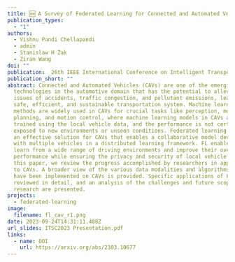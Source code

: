```yaml
---
title: 🆕 A Survey of Federated Learning for Connected and Automated Vehicles
publication_types:
  - "1"
authors:
  - Vishnu Pandi Chellapandi
  - admin
  - Stanislaw H Żak
  - Ziran Wang
doi: ""
publication: _26th IEEE International Conference on Intelligent Transportation Systems (ITSC)_
publication_short: ""
abstract: Connected and Automated Vehicles (CAVs) are one of the emerging
  technologies in the automotive domain that has the potential to alleviate the
  issues of accidents, traffic congestion, and pollutant emissions, leading to a
  safe, efficient, and sustainable transportation system. Machine learning-based
  methods are widely used in CAVs for crucial tasks like perception, motion
  planning, and motion control, where machine learning models in CAVs are solely
  trained using the local vehicle data, and the performance is not certain when
  exposed to new environments or unseen conditions. Federated learning (FL) is
  an effective solution for CAVs that enables a collaborative model development
  with multiple vehicles in a distributed learning framework. FL enables CAVs to
  learn from a wide range of driving environments and improve their overall
  performance while ensuring the privacy and security of local vehicle data. In
  this paper, we review the progress accomplished by researchers in applying FL
  to CAVs. A broader view of the various data modalities and algorithms that
  have been implemented on CAVs is provided. Specific applications of FL are
  reviewed in detail, and an analysis of the challenges and future scope of
  research are presented.
projects:
  - federated-learning
image:
  filename: fl_cav_r1.png
date: 2023-09-24T14:31:11.488Z
url_slides: ITSC2023 Presentation.pdf
links:
  - name: DOI
    url: https://arxiv.org/abs/2303.10677
---
```

